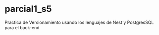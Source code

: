 # parcial1_s5
Practica de Versionamiento usando los lenguajes de Nest y PostgresSQL para el back-end
